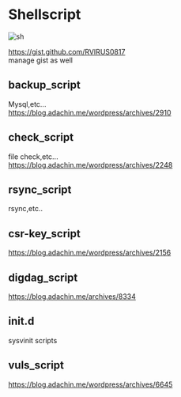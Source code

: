 # Shellscript  

![sh](https://user-images.githubusercontent.com/5633085/37886922-7f223592-30f9-11e8-8668-c795f30da7b6.png)

https://gist.github.com/RVIRUS0817  
manage gist as well   

## backup_script  

Mysql,etc...   
https://blog.adachin.me/wordpress/archives/2910  

## check_script  

file check,etc...  
https://blog.adachin.me/wordpress/archives/2248  

## rsync_script  

rsync,etc..  

## csr-key_script  

https://blog.adachin.me/wordpress/archives/2156  

## digdag_script    

https://blog.adachin.me/archives/8334

## init.d  

sysvinit scripts  

## vuls_script  

https://blog.adachin.me/wordpress/archives/6645  
